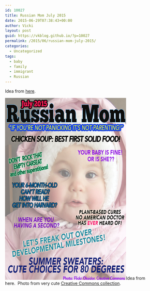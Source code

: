 ```yaml
---
id: 10027
title: Russian Mom July 2015
date: 2015-06-29T07:38:43+00:00
author: Vicki
layout: post
guid: https://vkblog.github.io/?p=10027
permalink: /2015/06/russian-mom-july-2015/
categories:
  - Uncategorized
tags:
  - baby
  - family
  - immigrant
  - Russian
---
```

Idea from <a href="http://the-toast.net/tag/dad-magazine/" target="_blank">here</a>.

[<img class="aligncenter size-full wp-image-10029" src="https://raw.githubusercontent.com/vkblog/vkblog.github.io/master/public/img/2015/06/russianparents1.png" alt="russianparents" width="400" height="600" />](https://raw.githubusercontent.com/vkblog/vkblog.github.io/master/public/img/2015/06/russianparents1.png)Idea from here.  Photo from very cute <a href="https://www.flickr.com/photos/oksidor/" target="_blank">Creative Commons collection</a>.